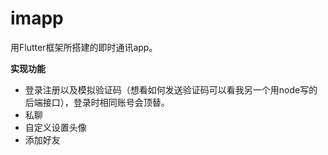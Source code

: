 # imapp

用Flutter框架所搭建的即时通讯app。

**实现功能**

- 登录注册以及模拟验证码（想看如何发送验证码可以看我另一个用node写的后端接口），登录时相同账号会顶替。
- 私聊
- 自定义设置头像
- 添加好友
